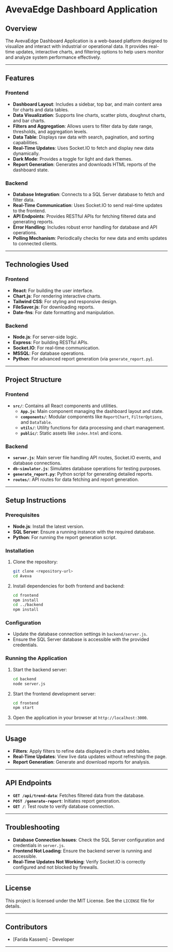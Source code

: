# AvevaEdge Dashboard Application

## Overview
The AvevaEdge Dashboard Application is a web-based platform designed to visualize and interact with industrial or operational data. It provides real-time updates, interactive charts, and filtering options to help users monitor and analyze system performance effectively.

---

## Features

### Frontend
- **Dashboard Layout**: Includes a sidebar, top bar, and main content area for charts and data tables.
- **Data Visualization**: Supports line charts, scatter plots, doughnut charts, and bar charts.
- **Filters and Aggregation**: Allows users to filter data by date range, thresholds, and aggregation levels.
- **Data Table**: Displays raw data with search, pagination, and sorting capabilities.
- **Real-Time Updates**: Uses Socket.IO to fetch and display new data dynamically.
- **Dark Mode**: Provides a toggle for light and dark themes.
- **Report Generation**: Generates and downloads HTML reports of the dashboard state.

### Backend
- **Database Integration**: Connects to a SQL Server database to fetch and filter data.
- **Real-Time Communication**: Uses Socket.IO to send real-time updates to the frontend.
- **API Endpoints**: Provides RESTful APIs for fetching filtered data and generating reports.
- **Error Handling**: Includes robust error handling for database and API operations.
- **Polling Mechanism**: Periodically checks for new data and emits updates to connected clients.

---

## Technologies Used

### Frontend
- **React**: For building the user interface.
- **Chart.js**: For rendering interactive charts.
- **Tailwind CSS**: For styling and responsive design.
- **FileSaver.js**: For downloading reports.
- **Date-fns**: For date formatting and manipulation.

### Backend
- **Node.js**: For server-side logic.
- **Express**: For building RESTful APIs.
- **Socket.IO**: For real-time communication.
- **MSSQL**: For database operations.
- **Python**: For advanced report generation (via `generate_report.py`).

---

## Project Structure

### Frontend
- **`src/`**: Contains all React components and utilities.
  - **`App.js`**: Main component managing the dashboard layout and state.
  - **`components/`**: Modular components like `ReportChart`, `FilterOptions`, and `DataTable`.
  - **`utils/`**: Utility functions for data processing and chart management.
  - **`public/`**: Static assets like `index.html` and icons.

### Backend
- **`server.js`**: Main server file handling API routes, Socket.IO events, and database connections.
- **`db-simulator.js`**: Simulates database operations for testing purposes.
- **`generate_report.py`**: Python script for generating detailed reports.
- **`routes/`**: API routes for data fetching and report generation.

---

## Setup Instructions

### Prerequisites
- **Node.js**: Install the latest version.
- **SQL Server**: Ensure a running instance with the required database.
- **Python**: For running the report generation script.

### Installation
1. Clone the repository:
   ```bash
   git clone <repository-url>
   cd Aveva
   ```
2. Install dependencies for both frontend and backend:
   ```bash
   cd frontend
   npm install
   cd ../backend
   npm install
   ```

### Configuration
- Update the database connection settings in `backend/server.js`.
- Ensure the SQL Server database is accessible with the provided credentials.

### Running the Application
1. Start the backend server:
   ```bash
   cd backend
   node server.js
   ```
2. Start the frontend development server:
   ```bash
   cd frontend
   npm start
   ```
3. Open the application in your browser at `http://localhost:3000`.

---

## Usage
- **Filters**: Apply filters to refine data displayed in charts and tables.
- **Real-Time Updates**: View live data updates without refreshing the page.
- **Report Generation**: Generate and download reports for analysis.

---

## API Endpoints
- **`GET /api/trend-data`**: Fetches filtered data from the database.
- **`POST /generate-report`**: Initiates report generation.
- **`GET /`**: Test route to verify database connection.

---

## Troubleshooting
- **Database Connection Issues**: Check the SQL Server configuration and credentials in `server.js`.
- **Frontend Not Loading**: Ensure the backend server is running and accessible.
- **Real-Time Updates Not Working**: Verify Socket.IO is correctly configured and not blocked by firewalls.

---

## License
This project is licensed under the MIT License. See the `LICENSE` file for details.

---

## Contributors
- [Farida Kassem] - Developer
---
